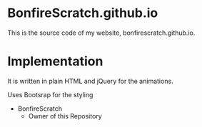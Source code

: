 # BonfireScratch.github.io
This is the source code of my website, bonfirescratch.github.io.

# Implementation
It is written in plain HTML and jQuery for the animations.

Uses Bootsrap for the styling

- BonfireScratch
    - Owner of this Repository
